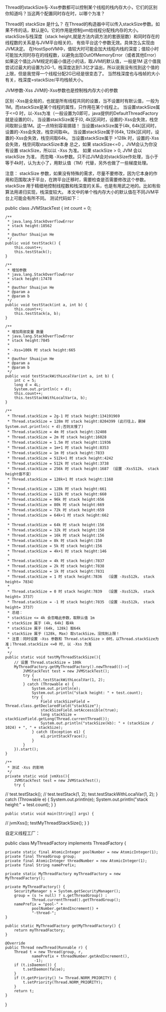 Thread的stackSize与-Xss参数都可以控制某个线程的栈内存大小，它们的区别你知道吗？当这两个配置同时存在时，以哪个为准？

Thread的 stackSize 是什么？
在Thread的构造器中可以传入stackSize参数。如果不传的话，默认是0。它的作用是控制jvm给线程分配栈内存的大小。
stackSize与栈深度（stack height,就是方法内调方法的套嵌层数）和同时存在的线程数的关系是与JVM平台相关的，
有些平台这个参数无效。具体怎么实现由JVM决定。
在HostSpotVM中，值较大时可能会加大线程内栈的深度；值较小时可能加大同时存在的线程数，以避免出现OutOfMemoryError（或者其他Error）
如果这个值比JVM规定的最小值还小的话，取JVM的默认值，一般是1M
这个值我尝试过最大的设置为2G-1，栈深度达到1.3亿才溢出，所以说我没有找到这个值的上限，但是我觉得一个线程分配2G已经是很变态了。
当然栈深度也与栈帧的大小有关，栈深度=stackSize/平均栈帧大小。

JVM参数-Xss
JVM的-Xss参数也是控制栈内存大小的参数

区别
-Xss是全局的，也就是所有线程共同的设置，当不设置时有默认值，一般为1M。而stackSize是某个线程的属性，只作用在某个线程上。
当设置stackSize属于<=0 时，以-Xss为准（一般设置为0即可，java提供的DefaultThreadFactory就是设置的0）。
当设置stackSize属于(0, 4k]区间时，设置的-Xss会失效，栈空间取默认值1M。这一点特别容易搞错！
当设置stackSize属于(4k, 64k]区间时，设置的-Xss会失效，栈空间取4k。
当设置stackSize属于(64k, 128k]区间时，设置的-Xss会失效，栈空间取64k。
当设置stackSize属于 >128k 时，设置的-Xss会失效，栈空间取stackSize本身
总之，如果 stackSize<=0 ，JVM会认为你没有设置 stackSize，所以以 -Xss 为准。
如果 stackSize > 0, JVM 会以 stackSize 为准， 而忽略 -Xss参数。只不过JVM会对stackSize作处理，当小于等于4k时，认为太小了，用默认值（1M）代替，另外也做了一些梯度处理。

注意：
stackSize 参数，如果没有特殊的需求，尽量不要修改，因为它本身的作用和范围取决于平台，在跨平台迁移时，需要检查是否需要修改这个参数。
stackSize 用于精细地控制线程数和栈深度的关系，也是有用武之地的。比如有些算法用递归实现，栈深度较大。
本文中的单个栈内存大小的默认值在不同JVM平台上可能会有所不同。
测试代码如下：

public class JVMStackTest {
    int count = 0;

    /**
     * java.lang.StackOverflowError
     * stack height:18562
     *
     * @author Shuaijun He
     */
    public void testStack() {
        this.count++;
        this.testStack();
    }

    /**
     * 增加参数
     * java.lang.StackOverflowError
     * stack height:17478
     *
     * @author Shuaijun He
     * @param a
     * @param b
     */
    public void testStack(int a, int b) {
        this.count++;
        this.testStack(a, b);
    }

    /**
     * 增加局部变量 数量
     * java.lang.StackOverflowError
     * stack height:7845
     *
     * -Xss=100k 时 stack height:665
     *
     * @author Shuaijun He
     * @param a
     * @param b
     */
    public void testStackWithLocalVar(int a, int b) {
        int c = 5;
        long d = 4L;
        System.out.println(c + d);
        this.count++;
        this.testStackWithLocalVar(a, b);
    }

    /**
     * Thread.stackSize = 2g-1 时 stack height:134191969
     * Thread.stackSize = 128m 时 stack height:8204399 (此行往上，删掉System.out.println(c + d);否则太慢了)
     * Thread.stackSize = 4m 时 stack height:32408
     * Thread.stackSize = 2m 时 stack height:16028
     * Thread.stackSize = 1.5m 时 stack height:11936
     * Thread.stackSize = 1m+1 时 stack height:8353
     * Thread.stackSize = 1m 时 stack height:7833
     * Thread.stackSize = 512k+1 时 stack height:4242
     * Thread.stackSize = 512k 时 stack height:3738
     * Thread.stackSize = 256k 时 stack height:1687 （设置 -Xss512k， stack height值不变）
     * Thread.stackSize = 128k+1 时 stack height:1168
     *
     * Thread.stackSize = 128k 时 stack height:661
     * Thread.stackSize = 112k 时 stack height:660
     * Thread.stackSize = 96k 时 stack height:656
     * Thread.stackSize = 80k 时 stack height:669
     * Thread.stackSize = 72k 时 stack height:659
     * Thread.stackSize = 64k+1 时 stack height:662
     *
     * Thread.stackSize = 64k 时 stack height:156
     * Thread.stackSize = 32k 时 stack height:150
     * Thread.stackSize = 16k 时 stack height:156
     * Thread.stackSize = 8k 时 stack height:150
     * Thread.stackSize = 5k 时 stack height:156
     * Thread.stackSize = 4k+1 时 stack height:146
     *
     * Thread.stackSize = 4k 时 stack height:7837
     * Thread.stackSize = 2k 时 stack height:7838
     * Thread.stackSize = 1k 时 stack height:7831
     * Thread.stackSize = 1 时 stack height:7836  （设置 -Xss512k， stack height= 7834）
     *
     * Thread.stackSize = 0 时 stack height:7839  （设置 -Xss512k， stack height= 3737）
     * Thread.stackSize = -1 时 stack height:7835 （设置 -Xss512k， stack height= 3737）
     * 总结：
     * stackSize <= 4k 会忽略此参数，取默认值 1m
     * stackSize 属于 (4k, 64k] 取4k
     * stackSize 属于 (64k, 128k] 取64k
     * stackSize 属于 (128k, Max) 取stackSize。没找到上限！
     * 注意：同时设置 -Xss 参数和 Thread.stackSize > 0时，以Thread.stackSize为准；Thread.stackSize <=0 时, 以 -Xss 为准
     *
     */
    public static void testMyThreadStackSize(){
        // 设置 Thread.stackSize = 100k
        MyThreadFactory.getMyThreadFactory().newThread(()->{
            JVMStackTest test = new JVMStackTest();
            try {
                test.testStackWithLocalVar(1, 2);
            } catch (Throwable e) {
                System.out.println(e);
                System.out.println("stack height: " + test.count);
                try {
                    Field stackSizeField = Thread.class.getDeclaredField("stackSize");
                    stackSizeField.setAccessible(true);
                    long stackSize = stackSizeField.getLong(Thread.currentThread());
                    System.out.println("stackSize(kb): " + (stackSize / 1024) + ", " + stackSize);
                } catch (Exception e1) {
                    e1.printStackTrace();
                }
            }
        }).start();
    }

    /**
     * 测试 -Xss 的影响
     */
    private static void jvmXss(){
        JVMStackTest test = new JVMStackTest();
        try {
//            test.testStack();
//            test.testStack(1, 2);
            test.testStackWithLocalVar(1, 2);
        } catch (Throwable e) {
            System.out.println(e);
            System.out.println("stack height:" + test.count);
        }
    }

    public static void main(String[] args) {

//        jvmXss();
        testMyThreadStackSize();
    }
}

自定义线程工厂：

public class MyThreadFactory implements ThreadFactory {

    private static final AtomicInteger poolNumber = new AtomicInteger(1);
    private final ThreadGroup group;
    private final AtomicInteger threadNumber = new AtomicInteger(1);
    private final String namePrefix;

    private static MyThreadFactory myThreadFactory = new MyThreadFactory();

    private MyThreadFactory() {
        SecurityManager s = System.getSecurityManager();
        group = (s != null) ? s.getThreadGroup() :
                Thread.currentThread().getThreadGroup();
        namePrefix = "pool-" +
                poolNumber.getAndIncrement() +
                "-thread-";
    }

    public static MyThreadFactory getMyThreadFactory() {
        return myThreadFactory;
    }

    @Override
    public Thread newThread(Runnable r) {
        Thread t = new Thread(group, r,
                namePrefix + threadNumber.getAndIncrement(),
                 -1);
        if (t.isDaemon()) {
            t.setDaemon(false);
        }
        if (t.getPriority() != Thread.NORM_PRIORITY) {
            t.setPriority(Thread.NORM_PRIORITY);
        }
        return t;
    }


}